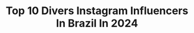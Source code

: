 ---
title: Top 10 Divers Instagram Influencers In Brazil In 2024
description: >-
  Find top divers Instagram influencers in Brazil in 2024. Most popular hashtags: #tbt #love #humor.
platform: Instagram
hits: 1016
text_top: Identify the best Instagram accounts on inBeat.
text_bottom: Our database aggregates 1016 Instagram influencers like this in Brazil for you to contact.
profiles:
  - username: "johndlms"
    fullname: >-
      Jonathan Delmares
    bio: >-
      • Physiotherapist ☤ Kiné • 🌍 +47 | soon…🇫🇮 • 📍based in Bordeaux, 🇫🇷 • Sony A7iv & Mavic air2s & Gopro 11 black • Diver AdOW | 🤿 +56
    location: "Brazil"
    followers: 117264
    engagement: 624
    commentsToLikes: 0.133003
    id: clpb5vnn38l0u0k084rdcsnjb
    verified: false
    hashtags: "#indonesie, #voyageursdumonde, #voyageurs, #norv"
  - username: "nbasemlimites_"
    fullname: >-
      𝗡𝗕𝗔 𝗦𝗲𝗺 𝗟𝗶𝗺𝗶𝘁𝗲𝘀 | 𝗧𝗿𝗶𝗻𝗱𝗮𝗱𝗲
    bio: >-
      🔸Memes e Diversão com a NBA 🏀 🔸Perfil reserva @nbasemlimitesreserva 🔸Ganhe dinheiro apostando na NBA 👇🏾
    location: "Brazil"
    followers: 125149
    engagement: 574
    commentsToLikes: 0.014447
    id: ckaoykxhohwum0i7857y96r6p
    verified: false
    hashtags: "#nbamemes, #explorar, #follow, #boatarde"
  - username: "malugolden_"
    fullname: >-
      Malu | Lennon | Totó | Jaque
    bio: >-
      • 02 Goldens e 01 vira-lata • Diversão | Dicas | Humor e Muito Amor • São Paulo 📩 malugolden@virau.com.br
    location: "Brazil"
    followers: 310102
    engagement: 675
    commentsToLikes: 0.048371
    id: ck0u0hfkwtp540i199ndtwosc
    verified: false
    hashtags: "#reelsinstagram, #retrieverdailystyle, #animalsinfluence, #dog"
  - username: "luiz"
    fullname: >-
      Luiz Moreno
    bio: >-
      O FBI não chega nem perto duma muié desconfiada 🤔 🎈 Pura diversão, sem fins comerciais
    location: "Brazil"
    followers: 1500115
    engagement: 628
    commentsToLikes: 0.229728
    id: ck0w4xgd60w120i19wirmz90g
    verified: true
    hashtags: "#comedia, #casal, #humor, #namoro"
  - username: "roberthill"
    fullname: >-
      † Robert Hill
    bio: >-
      Sky Diver 🪂 Filmmaker 🎥 FPV Pilot rob@hillstudios.ca Business Account: @hillstudios_
    location: "Brazil"
    followers: 159724
    engagement: 436
    commentsToLikes: 0.006577
    id: ck5q2ynkfiesh0i11pnkth9mr
    verified: false
    hashtags: "#tulum, #mexico, #beautifuldestinations, #travel"
  - username: "renatafalcao"
    fullname: >-
      Renata Falcão
    bio: >-
      🎤 Cantora, apaixonada pela música brasileira e toda sua diversidade de sons e ritmos. 🔐 Agente de Registro @onlinecertificadora
    location: "Brazil"
    followers: 33074
    engagement: 293
    commentsToLikes: 0.085186
    id: ck6u28xaxqf920j71r5zmxbax
    verified: false
    hashtags: "#tbtdarf, #vemcomarf, #orepertorioquevicia, #tbt"
  - username: "profnathmasson"
    fullname: >-
      Nathalia Masson
    bio: >-
      Professora de Direito Constitucional. Coordenadora e autora de diversas obras jurídicas.
    location: "Brazil"
    followers: 74343
    engagement: 339
    commentsToLikes: 0.034328
    id: ck138shglht0i0i19t7pjybmk
    verified: false
    hashtags: "#tbt"
  - username: "essanossapele"
    fullname: >-
      Tuani | skincare, make, cabelo
    bio: >-
      💛 Compartilho dicas e resenhas sinceras sobre diversos produtos! 👉🏻 Promoções no perfil @essanossapromo 💌 direct / e-mail
    location: "Brazil"
    followers: 88133
    engagement: 188
    commentsToLikes: 0.020153
    id: ck8t1ervavhjq0j789n8byini
    verified: false
    hashtags: "#promo, #baratinhosqueamamos, #gloss, #maquiagemnacional"
  - username: "2xdani"
    fullname: >-
      Daniel Simas
    bio: >-
      ou te distraio ou aqueço teu coração nos stories: a boa fofoca nossa e outras diversões no feed: risos, cotidiano e amor 🧔🏻‍♂️👨🏻‍🦰😻😻😻
    location: "Brazil"
    followers: 62238
    engagement: 157
    commentsToLikes: 0.056874
    id: ck8tb703oujtj0j78zvi70kqh
    verified: false
    hashtags: "#bae, #tbt, #love, #danipe"
  - username: "tripbyvan"
    fullname: >-
      Van • Viagem• Paris
    bio: >-
      📍Vivendo em Paris🇫🇷 {No insta por pura diversão} ☢️ World Association of Nuclear Operators✨ 🌏5 continentes ✈️ Viajar sozinha mudou minha vida
    location: "Brazil"
    followers: 15945
    engagement: 69
    commentsToLikes: 0.127806
    id: ck8t7sruuhvfe0j78ai9athj3
    verified: false
    hashtags: "#pelomundo, #parisvibes, #empoderese, #tbtdehoje"
---